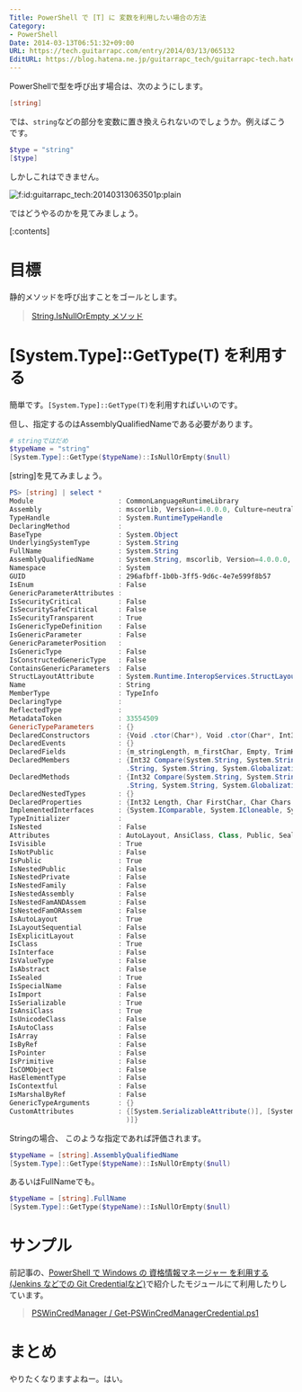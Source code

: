 ```yaml
---
Title: PowerShell で [T] に 変数を利用したい場合の方法
Category:
- PowerShell
Date: 2014-03-13T06:51:32+09:00
URL: https://tech.guitarrapc.com/entry/2014/03/13/065132
EditURL: https://blog.hatena.ne.jp/guitarrapc_tech/guitarrapc-tech.hatenablog.com/atom/entry/12921228815719855293
---
```


PowerShellで型を呼び出す場合は、次のようにします。

```ps1
[string]
```

では、`string`などの部分を変数に置き換えられないのでしょうか。例えばこうです。

```ps1
$type = "string"
[$type]
```

しかしこれはできません。

<p><span itemscope itemtype="https://schema.org/Photograph"><img src="https://cdn-ak.f.st-hatena.com/images/fotolife/g/guitarrapc_tech/20140313/20140313063501.png" alt="f:id:guitarrapc_tech:20140313063501p:plain" title="f:id:guitarrapc_tech:20140313063501p:plain" class="hatena-fotolife" itemprop="image"></span></p>

ではどうやるのかを見てみましょう。

[:contents]

# 目標

静的メソッドを呼び出すことをゴールとします。

> [String.IsNullOrEmpty メソッド](https://msdn.microsoft.com/ja-jp/library/system.string.isnullorempty.aspx)

# [System.Type]::GetType(T) を利用する

簡単です。`[System.Type]::GetType(T)`を利用すればいいのです。

但し、指定するのはAssemblyQualifiedNameである必要があります。

```ps1
# stringではだめ
$typeName = "string"
[System.Type]::GetType($typeName)::IsNullOrEmpty($null)
```

[string]を見てみましょう。

```ps1
PS> [string] | select *
Module                     : CommonLanguageRuntimeLibrary
Assembly                   : mscorlib, Version=4.0.0.0, Culture=neutral, PublicKeyToken=b77a5c561934e089
TypeHandle                 : System.RuntimeTypeHandle
DeclaringMethod            :
BaseType                   : System.Object
UnderlyingSystemType       : System.String
FullName                   : System.String
AssemblyQualifiedName      : System.String, mscorlib, Version=4.0.0.0, Culture=neutral, PublicKeyToken=b77a5c561934e089
Namespace                  : System
GUID                       : 296afbff-1b0b-3ff5-9d6c-4e7e599f8b57
IsEnum                     : False
GenericParameterAttributes :
IsSecurityCritical         : False
IsSecuritySafeCritical     : False
IsSecurityTransparent      : True
IsGenericTypeDefinition    : False
IsGenericParameter         : False
GenericParameterPosition   :
IsGenericType              : False
IsConstructedGenericType   : False
ContainsGenericParameters  : False
StructLayoutAttribute      : System.Runtime.InteropServices.StructLayoutAttribute
Name                       : String
MemberType                 : TypeInfo
DeclaringType              :
ReflectedType              :
MetadataToken              : 33554509
GenericTypeParameters      : {}
DeclaredConstructors       : {Void .ctor(Char*), Void .ctor(Char*, Int32, Int32), Void .ctor(SByte*), Void .ctor(SByte*, Int32, Int32)...}
DeclaredEvents             : {}
DeclaredFields             : {m_stringLength, m_firstChar, Empty, TrimHead...}
DeclaredMembers            : {Int32 Compare(System.String, System.String), Int32 Compare(System.String, System.String, Boolean), Int32 Compare(System.String, System.String, System.StringComparison), Int32 Compare(System
                             .String, System.String, System.Globalization.CultureInfo, System.Globalization.CompareOptions)...}
DeclaredMethods            : {Int32 Compare(System.String, System.String), Int32 Compare(System.String, System.String, Boolean), Int32 Compare(System.String, System.String, System.StringComparison), Int32 Compare(System
                             .String, System.String, System.Globalization.CultureInfo, System.Globalization.CompareOptions)...}
DeclaredNestedTypes        : {}
DeclaredProperties         : {Int32 Length, Char FirstChar, Char Chars [Int32], Boolean LegacyMode}
ImplementedInterfaces      : {System.IComparable, System.ICloneable, System.IConvertible, System.IComparable`1[System.String]...}
TypeInitializer            :
IsNested                   : False
Attributes                 : AutoLayout, AnsiClass, Class, Public, Sealed, Serializable, BeforeFieldInit
IsVisible                  : True
IsNotPublic                : False
IsPublic                   : True
IsNestedPublic             : False
IsNestedPrivate            : False
IsNestedFamily             : False
IsNestedAssembly           : False
IsNestedFamANDAssem        : False
IsNestedFamORAssem         : False
IsAutoLayout               : True
IsLayoutSequential         : False
IsExplicitLayout           : False
IsClass                    : True
IsInterface                : False
IsValueType                : False
IsAbstract                 : False
IsSealed                   : True
IsSpecialName              : False
IsImport                   : False
IsSerializable             : True
IsAnsiClass                : True
IsUnicodeClass             : False
IsAutoClass                : False
IsArray                    : False
IsByRef                    : False
IsPointer                  : False
IsPrimitive                : False
IsCOMObject                : False
HasElementType             : False
IsContextful               : False
IsMarshalByRef             : False
GenericTypeArguments       : {}
CustomAttributes           : {[System.SerializableAttribute()], [System.Runtime.InteropServices.ComVisibleAttribute((Boolean)True)], [System.Reflection.DefaultMemberAttribute("Chars")], [__DynamicallyInvokableAttribute(
                             )]}
```

Stringの場合、 このような指定であれば評価されます。

```ps1
$typeName = [string].AssemblyQualifiedName
[System.Type]::GetType($typeName)::IsNullOrEmpty($null)
```

あるいはFullNameでも。

```ps1
$typeName = [string].FullName
[System.Type]::GetType($typeName)::IsNullOrEmpty($null)
```

# サンプル

前記事の、[PowerShell で Windows の 資格情報マネージャー を利用する (Jenkins などでの Git Credentialなど)](https://tech.guitarrapc.com/entry/2014/03/13/062713)で紹介したモジュールにて利用したりしています。

> [PSWinCredManager / Get-PSWinCredManagerCredential.ps1](https://github.com/guitarrapc/PSWinCredManager/blob/master/PSWinCredManager/functions/Get-PSWinCredManagerCredential.ps1#L41)

# まとめ

やりたくなりますよねー。はい。
